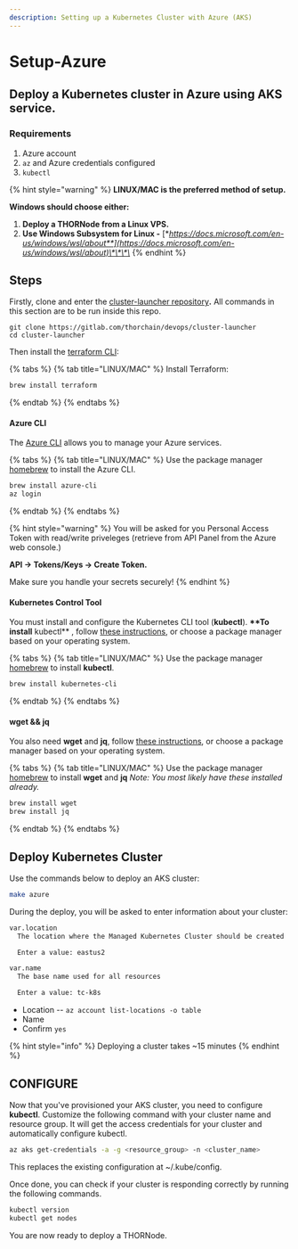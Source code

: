 ```yaml
---
description: Setting up a Kubernetes Cluster with Azure (AKS)
---
```


# Setup-Azure

## **Deploy a Kubernetes cluster in Azure using AKS service.**

### **Requirements**

1. Azure account
2. `az` and Azure credentials configured
3. `kubectl`

{% hint style="warning" %}
**LINUX/MAC is the preferred method of setup.**

**Windows should choose either:**

1. **Deploy a THORNode from a Linux VPS.**
2. **Use Windows Subsystem for Linux -** [**https://docs.microsoft.com/en-us/windows/wsl/about**](https://docs.microsoft.com/en-us/windows/wsl/about)\*\*\*\*
{% endhint %}

## **Steps**

Firstly, clone and enter the [cluster-launcher repository](https://gitlab.com/thorchain/devops/cluster-launcher)**.** All commands in this section are to be run inside this repo.

```text
git clone https://gitlab.com/thorchain/devops/cluster-launcher
cd cluster-launcher
```

Then install the [terraform CLI](https://www.terraform.io):

{% tabs %}
{% tab title="LINUX/MAC" %}
Install Terraform:

```bash
brew install terraform
```
{% endtab %}
{% endtabs %}

#### **Azure CLI**

The [Azure CLI](https://docs.microsoft.com/en-us/cli/azure/) allows you to manage your Azure services.

{% tabs %}
{% tab title="LINUX/MAC" %}
Use the package manager [homebrew](https://formulae.brew.sh/) to install the Azure CLI.

```bash
brew install azure-cli
az login
```
{% endtab %}
{% endtabs %}

{% hint style="warning" %}
You will be asked for you Personal Access Token with read/write priveleges \(retrieve from API Panel from the Azure web console.\)

**API -&gt; Tokens/Keys -&gt; Create Token.**

Make sure you handle your secrets securely!
{% endhint %}

#### Kubernetes Control Tool

You must install and configure the Kubernetes CLI tool \(**kubectl**\). **\*\*To install** kubectl\*\* , follow [these instructions](https://kubernetes.io/docs/tasks/tools/install-kubectl/), or choose a package manager based on your operating system.

{% tabs %}
{% tab title="LINUX/MAC" %}
Use the package manager [homebrew](https://formulae.brew.sh/) to install **kubectl**.

```bash
brew install kubernetes-cli
```
{% endtab %}
{% endtabs %}

#### **wget && jq**

You also need **wget** and **jq**, follow [these instructions](https://www.gnu.org/software/wget/), or choose a package manager based on your operating system.

{% tabs %}
{% tab title="LINUX/MAC" %}
Use the package manager [homebrew](https://formulae.brew.sh/) to install **wget** and **jq** _Note: You most likely have these installed already._

```bash
brew install wget
brew install jq
```
{% endtab %}
{% endtabs %}

## **Deploy Kubernetes Cluster**

Use the commands below to deploy an AKS cluster:

```bash
make azure
```

During the deploy, you will be asked to enter information about your cluster:

```bash
var.location
  The location where the Managed Kubernetes Cluster should be created

  Enter a value: eastus2

var.name
  The base name used for all resources

  Enter a value: tc-k8s
```

* Location -- `az account list-locations -o table`
* Name
* Confirm `yes`

{% hint style="info" %}
Deploying a cluster takes ~15 minutes
{% endhint %}

## CONFIGURE

Now that you've provisioned your AKS cluster, you need to configure **kubectl**. Customize the following command with your cluster name and resource group. It will get the access credentials for your cluster and automatically configure kubectl.

```bash
az aks get-credentials -a -g <resource_group> -n <cluster_name>
```

This replaces the existing configuration at ~/.kube/config.

Once done, you can check if your cluster is responding correctly by running the following commands.

```bash
kubectl version
kubectl get nodes
```

You are now ready to deploy a THORNode.

